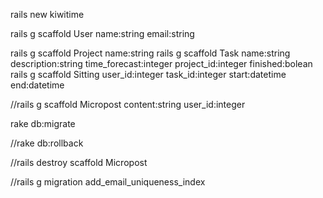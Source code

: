 rails new kiwitime

rails g scaffold User name:string email:string

rails g scaffold Project name:string
rails g scaffold Task name:string description:string time_forecast:integer project_id:integer finished:bolean
rails g scaffold Sitting user_id:integer task_id:integer start:datetime end:datetime

//rails g scaffold Micropost content:string user_id:integer

rake db:migrate

//rake db:rollback

//rails destroy scaffold Micropost

//rails g migration add_email_uniqueness_index

